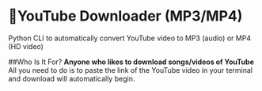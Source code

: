 # :musical_note:YouTube Downloader (MP3/MP4) 

Python CLI to automatically convert YouTube video to MP3 (audio) or MP4 (HD video) 



##Who Is It For?
**Anyone who likes to download songs/videos of YouTube**<br/>All you need to do is to paste the link of the YouTube video in your terminal and download will automatically begin. 
